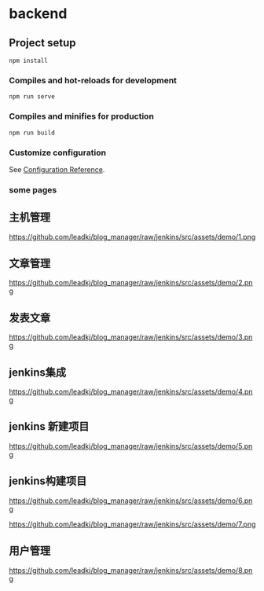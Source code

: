 # backend

## Project setup
```
npm install
```

### Compiles and hot-reloads for development
```
npm run serve
```

### Compiles and minifies for production
```
npm run build
```

### Customize configuration
See [Configuration Reference](https://cli.vuejs.org/config/).


### some pages

## 主机管理
https://github.com/leadkj/blog_manager/raw/jenkins/src/assets/demo/1.png

## 文章管理
https://github.com/leadkj/blog_manager/raw/jenkins/src/assets/demo/2.png

## 发表文章
https://github.com/leadkj/blog_manager/raw/jenkins/src/assets/demo/3.png

## jenkins集成
https://github.com/leadkj/blog_manager/raw/jenkins/src/assets/demo/4.png

## jenkins 新建项目
https://github.com/leadkj/blog_manager/raw/jenkins/src/assets/demo/5.png

## jenkins构建项目
https://github.com/leadkj/blog_manager/raw/jenkins/src/assets/demo/6.png

https://github.com/leadkj/blog_manager/raw/jenkins/src/assets/demo/7.png

## 用户管理
https://github.com/leadkj/blog_manager/raw/jenkins/src/assets/demo/8.png

